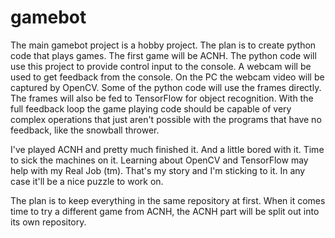 # gamebot

The main gamebot project is a hobby project. The plan is to create python code that plays games. The first game will be ACNH. The python code will use this project to provide control input to the console. A webcam will be used to get feedback from the console. On the PC the webcam video will be captured by OpenCV. Some of the python code will use the frames directly. The frames will also be fed to TensorFlow for object recognition. With the full feedback loop the game playing code should be capable of very complex operations that just aren't possible with the programs that have no feedback, like the snowball thrower.

I've played ACNH and pretty much finished it. And a little bored with it. Time to sick the machines on it. Learning about OpenCV and TensorFlow may help with my Real Job (tm). That's my story and I'm sticking to it. In any case it'll be a nice puzzle to work on.

The plan is to keep everything in the same repository at first. When it comes time to try a different game from ACNH, the ACNH part will be split out into its own repository.
